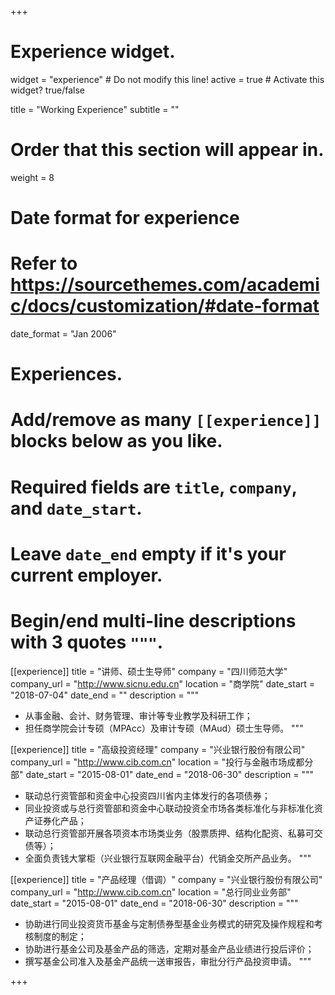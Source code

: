 +++
# Experience widget.
widget = "experience"  # Do not modify this line!
active = true  # Activate this widget? true/false

title = "Working Experience"
subtitle = ""

# Order that this section will appear in.
weight = 8

# Date format for experience
#   Refer to https://sourcethemes.com/academic/docs/customization/#date-format
date_format = "Jan 2006"

# Experiences.
#   Add/remove as many `[[experience]]` blocks below as you like.
#   Required fields are `title`, `company`, and `date_start`.
#   Leave `date_end` empty if it's your current employer.
#   Begin/end multi-line descriptions with 3 quotes `"""`.
[[experience]]
  title = "讲师、硕士生导师"
  company = "四川师范大学"
  company_url = "http://www.sicnu.edu.cn"
  location = "商学院"
  date_start = "2018-07-04"
  date_end = ""
  description = """<br />

  * 从事金融、会计、财务管理、审计等专业教学及科研工作；
  * 担任商学院会计专硕（MPAcc）及审计专硕（MAud）硕士生导师。
  """

[[experience]]
  title = "高级投资经理"
  company = "兴业银行股份有限公司"
  company_url = "http://www.cib.com.cn"
  location = "投行与金融市场成都分部"
  date_start = "2015-08-01"
  date_end = "2018-06-30"
  description = """<br />

  * 联动总行资管部和资金中心投资四川省内主体发行的各项债券；
  * 同业投资或与总行资管部和资金中心联动投资全市场各类标准化与非标准化资产证券化产品；
  * 联动总行资管部开展各项资本市场类业务（股票质押、结构化配资、私募可交债等）；
  * 全面负责钱大掌柜（兴业银行互联网金融平台）代销金交所产品业务。
  """

[[experience]]
  title = "产品经理（借调）"
  company = "兴业银行股份有限公司"
  company_url = "http://www.cib.com.cn"
  location = "总行同业业务部"
  date_start = "2015-08-01"
  date_end = "2018-06-30"
  description = """<br />

  * 协助进行同业投资货币基金与定制债券型基金业务模式的研究及操作规程和考核制度的制定；
  * 协助进行基金公司及基金产品的筛选，定期对基金产品业绩进行投后评价；
  * 撰写基金公司准入及基金产品统一送审报告，审批分行产品投资申请。
  """

+++
